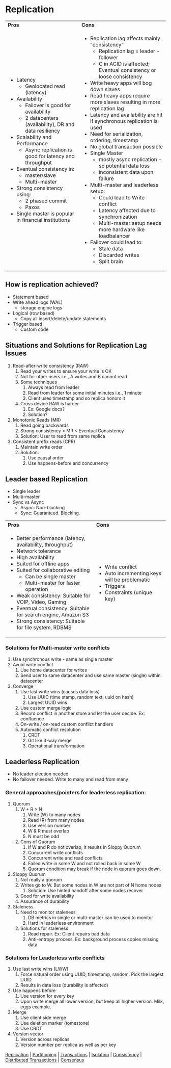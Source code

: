 
# Replication


<table>
  <tr>
   <td><strong>Pros</strong>
   </td>
   <td><strong>Cons</strong>
   </td>
  </tr>
  <tr>
   <td rowspan="13" >
<ul>

<li>Latency
<ul>
<li>Geolocated read (latency)
</li> 
</ul>

<li>Availability
<ul>
<li>Failover is good for availability
<li>2 datacenters (availability), DR and data resiliency 
</li> 
</ul>

<li>Scalability and Performance
<ul>
<li>Async replication is good for latency and throughput
</li>
</ul>

<li>Eventual consistency in:
<ul>
 <li>master/slave
 <li>Multi-master
</li> 
</ul>

<li>Strong consistency using:
<ul>
<li>2 phased commit
<li>Paxos
</li> 
</ul>

<li>Single master is popular in financial institutions

</li>
</ul>
   </td>
   <td rowspan="13" >
<ul>

<li>Replication lag affects mainly "consistency" 
<ul>
<li>Replication lag = leader - follower
<li>C in ACID is affected; Eventual consistency or loose consistency 
</li> 
</ul>


<li>Write heavy apps will bog down slaves
<li>Read heavy apps require more slaves resulting in more replication lag
<li>Latency and availability are hit if synchronous replication is used
<li>Need for serialization, ordering, timestamp
<li>No global transaction possible

<li>Single Master
    <ul>
        <li>mostly async replication - so potential data loss
        <li>inconsistent data upon failure
        </li>
    </ul>
<li>Multi-master and leaderless setup: 
<ul>
 <li>Could lead to Write conflict
<li>Latency affected due to synchronization
<li>Multi-master setup needs more hardware like loadbalancer
</li> 
</ul>


<li>Failover could lead to: 
<ul>
 
<li>Stale data
 
<li>Discarded writes
 
<li>Split brain
</li> 
</ul>
</li> 
</ul>
   </td>
  </tr>
</table>



## How is replication achieved?



* Statement based
* Write ahead logs (WAL)
    * storage engine logs
* Logical (row based)
    * Copy all insert/delete/update statements
* Trigger based
    * Custom code


## Situations and Solutions for Replication Lag Issues



1. Read-after-write consistency (RAW)
    1. Read your writes to ensure your write is OK
    2. Not for other users i.e., A writes and B cannot read
    3. Some techniques
        1. Always read from leader
        2. Read from leader for some initial minutes i.e., 1 minute
        3. Client uses timestamp and so replica honors it
    4. Cross device RAW is harder
        1. Ex: Google docs?
        2. Solution?
3. Monotonic Reads (MR)
    1. Read going backwards
    2. Strong consistency &lt; MR &lt; Eventual Consistency
    3. Solution: User to read from same replica
4. Consistent prefix reads (CPR)
    1. Maintain write order
    2. Solution:
        1. Use causal order
        2. Use happens-before and concurrency


## Leader based Replication



* Single leader
* Multi-master
* Sync vs Async
    * Async: Non-blocking
    * Sync: Guaranteed. Blocking.

<table>
  <tr>
   <td><strong>Pros</strong></td>
   <td><strong>Cons</strong></td>
  </tr>
  <tr>
   <td>
<ul>

<li>Better performance (latency, availability, throughput)

<li>Network tolerance

<li>High availability

<li>Suited for offline apps

<li>Suited for collaborative editing 
<ul>
 
<li>Can be single master
 
<li>Multi-master for faster operation
</li> 
</ul>

<li>Weak consistency: Suitable for VOIP, Video, Gaming
<li>Eventual consistency: Suitable for search engine, Amazon S3
<li>Strong consistency: Suitable for file system, RDBMS
</li>
</ul>
   </td>
   <td>
<ul>

<li>Write conflict

<li>Auto incrementing keys will be problematic

<li>Triggers

<li>Constraints (unique key)
</li>
</ul>
   </td>
  </tr>
</table>



### Solutions for Multi-master write conflicts

1. Use synchronous write - same as single master
2. Avoid write conflict
    1. Use home datacenter for writes
    2. Send user to same datacenter and use same master (single) within datacenter
3. Converge
    1. Use last write wins (causes data loss)
        1. Use UUID (time stamp, random text, uuid on hash)
        2. Largest UUID wins
    2. Use custom merge logic
    3. Record conflict in another store and let the user decide. Ex: confluence
    4. On-write / on-read custom conflict handlers
    5. Automatic conflict resolution
        1. CRDT
        2. Git like 3-way merge
        3. Operational transformation




## Leaderless Replication


* No leader election needed
* No failover needed. Write to many and read from many

### General approaches/pointers for leaderless replication:


1. Quorum
    1. W +  R > N
        1. Write (W) to many nodes
        2. Read (R)  from many nodes
        3. Use version number
        4. W & R must overlap
        5. N must be odd
    2. Cons of Quorum
        1. If W and R do not overlap, it results in Sloppy Quorum
        2. Concurrent write conflicts
        3. Concurrent write and read conflicts
        4. Failed write in some  W and not rolled back in some W
        5. Quorum condition may break if the node in quorum goes down.
3. Sloppy Quorum
    1. Not really a quorum 
    2. Writes go to W. But some nodes in W are not part of N home nodes
        1. Solution: Use hinted handoff after some nodes recover
    3. Good for write availability
    4. Assurance of durability
4. Staleness
    1. Need to monitor staleness
        1. DB metrics in single or multi-master can be used to monitor
        2. Hard in leaderless environment
    2. Solutions for staleness
        1. Read repair. Ex: Client repairs bad data
        2. Anti-entropy process. Ex: background process copies missing data

### Solutions for Leaderless write conflicts

1. Use last write wins (LWW)
    1. Force natural order using UUID, timestamp, random. Pick the largest UUID.
    2. Results in data loss (durability is affected)
2. Use happens before
    1. Use version for every key
    2. Upon write merge all lower version, but keep all higher version. Milk, eggs example.
3. Merge
    1. Use client side merge
    2. Use deletion marker (tomestone)
    3. Use CRDT
4. Version vector
    1. Version across replicas
    2. Version number per replica as well as per key



[Replication](replication.md) | [Partitioning](partitioning.md) | [Transactions](transaction.md) | [Isolation](isolation.md) | [Consistency](consistency.md) | [Distributed Transactions](distributed_transactions.md) | [Consensus](consensus.md)